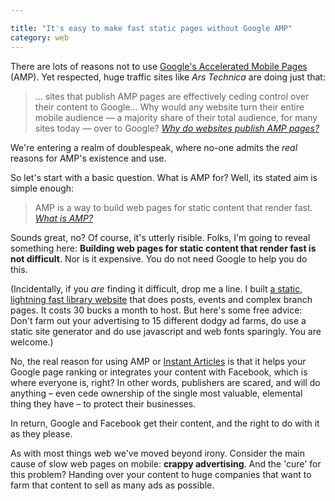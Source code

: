 ```yaml
---

title: "It's easy to make fast static pages without Google AMP"
category: web
---
```


There are lots of reasons not to use [Google's Accelerated Mobile Pages](https://www.ampproject.org/) (AMP). Yet respected, huge traffic sites like <cite>Ars Technica</cite> are doing just that:

> &hellip; sites that publish AMP pages are effectively ceding control over their content to Google&hellip; Why would any website turn their entire mobile audience — a majority share of their total audience, for many sites today — over to Google? <cite><a href="https://daringfireball.net/linked/2016/10/21/google-amp">Why do websites publish AMP pages?</a></cite>

We're entering a realm of doublespeak, where no-one admits the _real_ reasons for AMP's existence and use.

So let's start with a basic question. What is AMP for? Well, its stated aim is simple enough:

> AMP is a way to build web pages for static content that render fast. <cite><a href="https://www.ampproject.org/learn/about-amp/">What is AMP?</a></cite>

Sounds great, no? Of course, it's utterly risible. Folks, I'm going to reveal something here: **Building web pages for static content that render fast is not difficult**. Nor is it expensive. You do not need Google to help you do this.

(Incidentally, if you _are_ finding it difficult, drop me a line. I built [a static, lightning fast library website](https://www.suffolklibraries.co.uk) that does posts, events and complex branch pages. It costs 30 bucks a month to host. But here's some free advice: Don't farm out your advertising to 15 different dodgy ad farms, do use a static site generator and do use javascript and web fonts sparingly. You are welcome.)

No, the real reason for using AMP or [Instant Articles](https://instantarticles.fb.com/) is that it helps your Google page ranking or integrates your content with Facebook, which is where everyone is, right? In other words, publishers are scared, and will do anything &#8211; even cede ownership of the single most valuable, elemental thing they have &#8211; to protect their businesses.

In return, Google and Facebook get their content, and the right to do with it as they please.

As with most things web we've moved beyond irony. Consider the main cause of slow web pages on mobile: **crappy advertising**. And the 'cure' for this problem? Handing over your content to huge companies that want to farm that content to sell as many ads as possible.
